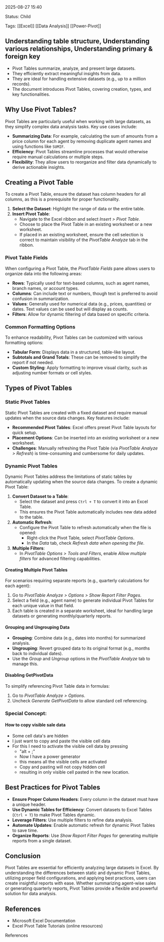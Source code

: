 2025-08-27 15:40

Status: Child

Tags: [[Excel]] [[Data Analysis]] [[Power-Pivot]]


## Understanding table structure, Understanding various relationships, Understanding primary & foreign key

*   Pivot Tables summarize, analyze, and present large datasets.
*   They efficiently extract meaningful insights from data.
*   They are ideal for handling extensive datasets (e.g., up to a million records).
*   The document introduces Pivot Tables, covering creation, types, and key functionalities.

## Why Use Pivot Tables?

Pivot Tables are particularly useful when working with large datasets, as they simplify complex data analysis tasks. Key use cases include:

- **Summarizing Data**: For example, calculating the sum of amounts from a price column for each agent by removing duplicate agent names and using functions like `SUMIF`.
- **Efficiency**: Pivot Tables streamline processes that would otherwise require manual calculations or multiple steps.
- **Flexibility**: They allow users to reorganize and filter data dynamically to derive actionable insights.

## Creating a Pivot Table

To create a Pivot Table, ensure the dataset has column headers for all columns, as this is a prerequisite for proper functionality.

1. **Select the Dataset**: Highlight the range of data or the entire table.
2. **Insert Pivot Table**:
    - Navigate to the Excel ribbon and select _Insert > Pivot Table_.
    - Choose to place the Pivot Table in an existing worksheet or a new worksheet.
    - If placed in an existing worksheet, ensure the cell selection is correct to maintain visibility of the _PivotTable Analyze_ tab in the ribbon.

### Pivot Table Fields

When configuring a Pivot Table, the _PivotTable Fields_ pane allows users to organize data into the following areas:

- **Rows**: Typically used for text-based columns, such as agent names, branch names, or account types.
- **Columns**: Can include text or numbers, though text is preferred to avoid confusion in summarization.
- **Values**: Generally used for numerical data (e.g., prices, quantities) or dates. Text values can be used but will display as counts.
- **Filters**: Allow for dynamic filtering of data based on specific criteria.

### Common Formatting Options

To enhance readability, Pivot Tables can be customized with various formatting options:

- **Tabular Form**: Displays data in a structured, table-like layout.
- **Subtotals and Grand Totals**: These can be removed to simplify the report if not needed.
- **Custom Styling**: Apply formatting to improve visual clarity, such as adjusting number formats or cell styles.

## Types of Pivot Tables

### Static Pivot Tables

Static Pivot Tables are created with a fixed dataset and require manual updates when the source data changes. Key features include:

- **Recommended Pivot Tables**: Excel offers preset Pivot Table layouts for quick setup.
- **Placement Options**: Can be inserted into an existing worksheet or a new worksheet.
- **Challenges**: Manually refreshing the Pivot Table (via _PivotTable Analyze > Refresh_) is time-consuming and cumbersome for daily updates.

### Dynamic Pivot Tables

Dynamic Pivot Tables address the limitations of static tables by automatically updating when the source data changes. To create a dynamic Pivot Table:

1. **Convert Dataset to a Table**:
    - Select the dataset and press `Ctrl + T` to convert it into an Excel Table.
    - This ensures the Pivot Table automatically includes new data added to the table.
2. **Automatic Refresh**:
    - Configure the Pivot Table to refresh automatically when the file is opened:
        - Right-click the Pivot Table, select _PivotTable Options_.
        - In the _Data_ tab, check _Refresh data when opening the file_.
3. **Multiple Filters**:
    - In _PivotTable Options > Tools and Filters_, enable _Allow multiple filters_ for advanced filtering capabilities.

#### Creating Multiple Pivot Tables

For scenarios requiring separate reports (e.g., quarterly calculations for each agent):

1. Go to _PivotTable Analyze > Options > Show Report Filter Pages_.
2. Select a field (e.g., agent name) to generate individual Pivot Tables for each unique value in that field.
3. Each table is created in a separate worksheet, ideal for handling large datasets or generating monthly/quarterly reports.

#### Grouping and Ungrouping Data

- **Grouping**: Combine data (e.g., dates into months) for summarized analysis.
- **Ungrouping**: Revert grouped data to its original format (e.g., months back to individual dates).
- Use the _Group_ and _Ungroup_ options in the _PivotTable Analyze_ tab to manage this.

#### Disabling GetPivotData

To simplify referencing Pivot Table data in formulas:

1. Go to _PivotTable Analyze > Options_.
2. Uncheck _Generate GetPivotData_ to allow standard cell referencing.

### Special Concept: 
#### How to copy visible sale data
- Some cell data's are hidden
- I just want to copy and paste the visible cell data
- For this I need to activate the visible cell data by pressing
	- "alt + ;" 
	- Now I have a power generator 
	- this means all the visible cells are activated
	- Copy and pasting will not copy hidden cell
	- resulting in only visible cell pasted in the new location.
## Best Practices for Pivot Tables

- **Ensure Proper Column Headers**: Every column in the dataset must have a unique header.
- **Use Dynamic Tables for Efficiency**: Convert datasets to Excel Tables (`Ctrl + T`) to make Pivot Tables dynamic.
- **Leverage Filters**: Use multiple filters to refine data analysis.
- **Automate Updates**: Enable automatic refresh for dynamic Pivot Tables to save time.
- **Organize Reports**: Use _Show Report Filter Pages_ for generating multiple reports from a single dataset.

## Conclusion

Pivot Tables are essential for efficiently analyzing large datasets in Excel. By understanding the differences between static and dynamic Pivot Tables, utilizing proper field configurations, and applying best practices, users can create insightful reports with ease. Whether summarizing agent-wise sales or generating quarterly reports, Pivot Tables provide a flexible and powerful solution for data analysis.

## References

- Microsoft Excel Documentation
- Excel Pivot Table Tutorials (online resources)


References